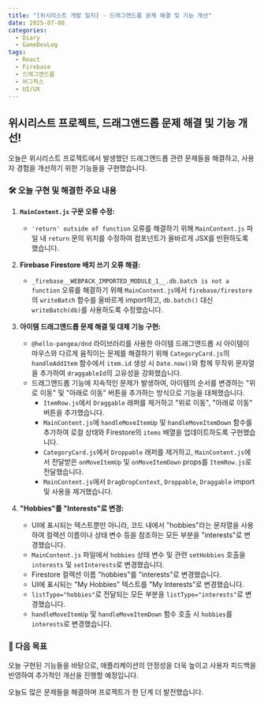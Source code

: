 ```yaml
---
title: "[위시리스트 개발 일지] - 드래그앤드롭 문제 해결 및 기능 개선"
date: 2025-07-08
categories:
  - Diary
  - GameDevLog
tags:
  - React
  - Firebase
  - 드래그앤드롭
  - 버그픽스
  - UI/UX
---
```


## 위시리스트 프로젝트, 드래그앤드롭 문제 해결 및 기능 개선!

오늘은 위시리스트 프로젝트에서 발생했던 드래그앤드롭 관련 문제들을 해결하고, 사용자 경험을 개선하기 위한 기능들을 구현했습니다.

### 🛠️ 오늘 구현 및 해결한 주요 내용

1.  **`MainContent.js` 구문 오류 수정:**
    *   `'return' outside of function` 오류를 해결하기 위해 `MainContent.js` 파일 내 `return` 문의 위치를 수정하여 컴포넌트가 올바르게 JSX를 반환하도록 했습니다.

2.  **Firebase Firestore 배치 쓰기 오류 해결:**
    *   `_firebase__WEBPACK_IMPORTED_MODULE_1__.db.batch is not a function` 오류를 해결하기 위해 `MainContent.js`에서 `firebase/firestore`의 `writeBatch` 함수를 올바르게 import하고, `db.batch()` 대신 `writeBatch(db)`를 사용하도록 수정했습니다.

3.  **아이템 드래그앤드롭 문제 해결 및 대체 기능 구현:**
    *   `@hello-pangea/dnd` 라이브러리를 사용한 아이템 드래그앤드롭 시 아이템이 마우스와 다르게 움직이는 문제를 해결하기 위해 `CategoryCard.js`의 `handleAddItem` 함수에서 `item.id` 생성 시 `Date.now()`와 함께 무작위 문자열을 추가하여 `draggableId`의 고유성을 강화했습니다.
    *   드래그앤드롭 기능에 지속적인 문제가 발생하여, 아이템의 순서를 변경하는 "위로 이동" 및 "아래로 이동" 버튼을 추가하는 방식으로 기능을 대체했습니다.
        *   `ItemRow.js`에서 `Draggable` 래퍼를 제거하고 "위로 이동", "아래로 이동" 버튼을 추가했습니다.
        *   `MainContent.js`에 `handleMoveItemUp` 및 `handleMoveItemDown` 함수를 추가하여 로컬 상태와 Firestore의 `items` 배열을 업데이트하도록 구현했습니다.
        *   `CategoryCard.js`에서 `Droppable` 래퍼를 제거하고, `MainContent.js`에서 전달받은 `onMoveItemUp` 및 `onMoveItemDown` props를 `ItemRow.js`로 전달했습니다.
        *   `MainContent.js`에서 `DragDropContext`, `Droppable`, `Draggable` import 및 사용을 제거했습니다.

4.  **"Hobbies"를 "Interests"로 변경:**
    *   UI에 표시되는 텍스트뿐만 아니라, 코드 내에서 "hobbies"라는 문자열을 사용하여 컬렉션 이름이나 상태 변수 등을 참조하는 모든 부분을 "interests"로 변경했습니다.
    *   `MainContent.js` 파일에서 `hobbies` 상태 변수 및 관련 `setHobbies` 호출을 `interests` 및 `setInterests`로 변경했습니다.
    *   Firestore 컬렉션 이름 "hobbies"를 "interests"로 변경했습니다.
    *   UI에 표시되는 "My Hobbies" 텍스트를 "My Interests"로 변경했습니다.
    *   `listType="hobbies"`로 전달되는 모든 부분을 `listType="interests"`로 변경했습니다.
    *   `handleMoveItemUp` 및 `handleMoveItemDown` 함수 호출 시 `hobbies`를 `interests`로 변경했습니다.

### 🚀 다음 목표

오늘 구현된 기능들을 바탕으로, 애플리케이션의 안정성을 더욱 높이고 사용자 피드백을 반영하여 추가적인 개선을 진행할 예정입니다.

오늘도 많은 문제들을 해결하며 프로젝트가 한 단계 더 발전했습니다.
